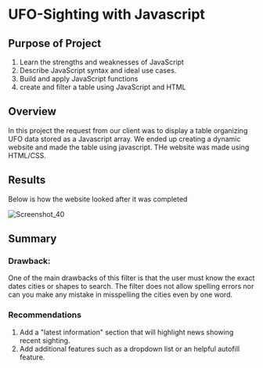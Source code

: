 # UFO-Sighting with Javascript

## Purpose of Project 
1. Learn the strengths and weaknesses of JavaScript 
2. Describe JavaScript syntax and ideal use cases.
3. Build and apply JavaScript functions
4. create and filter a table using JavaScript and HTML

## Overview 
In this project the request from our client was to display a table organizing UFO data stored as a Javascript array. We ended up creating a dynamic website and made the table using javascript. THe website was made using HTML/CSS.


## Results
Below is how the website looked after it was completed 

![Screenshot_40](https://user-images.githubusercontent.com/96362530/159183838-0de3c6dd-1acf-4812-bb5a-1c30fe913f52.png)

## Summary

### Drawback:
 One of the main drawbacks of this filter is that the user must know the exact dates cities or shapes to search. The filter does not allow spelling errors nor can you make any mistake in misspelling the cities even by one word.
 
 
### Recommendations

1. Add a "latest information" section that will highlight news showing recent sighting.
2. Add additional features such as a dropdown list or an helpful autofill feature.


